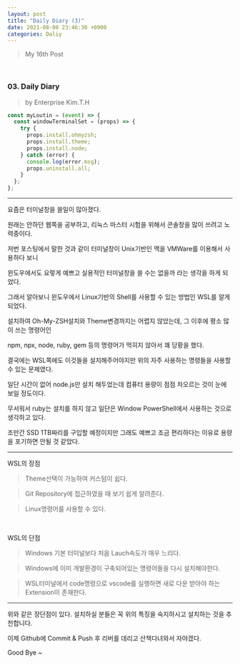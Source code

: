 ```yaml
---
layout: post
title: "Daily Diary (3)"
date: 2021-08-08 23:46:30 +0900
categories: Daliy
---
```


> My 16th Post

<br>

### 03. Daily Diary

> by Enterprise Kim.T.H

```javascript
const myLoutin = (event) => {
  const windowTerminalSet = (props) => {
    try {
      props.install.ohmyzsh;
      props.install.theme;
      props.install.node;
    } catch (error) {
      console.log(error.msg);
      props.uninstall.all;
    }
  };
};
```

---

요즘은 터미널창을 쓸일이 많아졌다.

원래는 안하던 웹쪽을 공부하고, 리눅스 마스터 시험을 위해서 콘솔창을 많이 쓰려고 노력중이다.

저번 포스팅에서 말한 것과 같이 터미널창이 Unix기반인 맥을 VMWare를 이용해서 사용하다 보니

윈도우에서도 요렇게 예쁘고 실용적인 터미널창을 쓸 수는 없을까 라는 생각을 하게 되었다.

그래서 알아보니 윈도우에서 Linux기반의 Shell를 사용할 수 있는 방법인 WSL를 알게되었다.

설치하여 Oh-My-ZSH설치와 Theme변경까지는 어렵지 않았는데, 그 이후에 평소 많이 쓰는 명령어인

npm, npx, node, ruby, gem 등의 명령어가 먹히지 않아서 꽤 당황을 했다.

결국에는 WSL쪽에도 이것들을 설치해주어야지만 위의 자주 사용하는 명령들을 사용할 수 있는 문제였다.

일단 시간이 없어 node.js만 설치 해두었는데 컴퓨터 용량이 점점 차오르는 것이 눈에 보일 정도이다.

무서워서 ruby는 설치를 하지 않고 일단은 Window PowerShell에서 사용하는 것으로 생각하고 있다.

조만간 SSD 1TB짜리를 구입할 예정이지만 그래도 예쁘고 조금 편리하다는 이유로 용량을 포기하면 안될 것 같았다.

---

WSL의 장점

> Theme선택이 가능하여 커스텀이 쉽다.

> Git Repository에 접근하였을 때 보기 쉽게 알려준다.

> Linux명령어를 사용할 수 있다.

<br>

WSL의 단점

> Windows 기본 터미널보다 처음 Lauch속도가 매우 느리다.

> Windows에 이미 개발환경이 구축되어있는 명령어들을 다시 설치해야한다.

> WSL터미널에서 code명령으로 vscode를 실행하면 새로 다운 받아야 하는 Extension이 존재한다.

---

위와 같은 장단점이 있다. 설치하실 분들은 꼭 위의 특징을 숙지하시고 설치하는 것을 추천합니다.

이제 Github에 Commit & Push 후 리버를 데리고 산책다녀와서 자야겠다.

Good Bye ~
